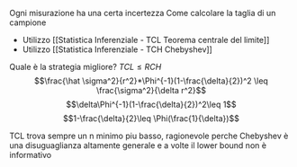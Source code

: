 Ogni misurazione ha una certa incertezza
Come calcolare la taglia di un campione
- Utilizzo [[Statistica Inferenziale - TCL Teorema centrale del limite]]
- Utilizzo [[Statistica Inferenziale - TCH Chebyshev]]

Quale è la strategia migliore?
$TCL \leq RCH$
$$\frac{\hat \sigma^2}{r^2}*\Phi^{-1}(1-\frac{\delta}{2})^2 \leq \frac{\sigma^2}{\delta r^2}$$
$$\delta\Phi^{-1}(1-\frac{\delta}{2})^2\leq 1$$
$$1-\frac{\delta}{2}\leq \Phi(\frac{1}{\delta})$$

TCL trova sempre un n minimo piu basso, ragionevole perche Chebyshev è una disuguaglianza altamente generale e a volte il lower bound non è informativo